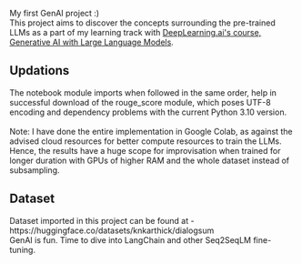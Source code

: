 My first GenAI project :)
<br/>
This project aims to discover the concepts surrounding the pre-trained LLMs as a part of my learning track with <a href="https://coursera.org/share/ce9b14669661dabbb26a990b80e81a13">DeepLearning.ai's course, Generative AI with Large Language Models</a>.
<br/>

<h2>Updations</h2>
The notebook module imports when followed in the same order, help in successful download of the rouge_score module, which poses UTF-8 encoding and dependency problems with the current Python 3.10 version.
<br/>
<br/>
Note: I have done the entire implementation in Google Colab, as against the advised cloud resources for better compute resources to train the LLMs. Hence, the results have a huge scope for improvisation when trained for longer duration with GPUs of higher RAM and the whole dataset instead of subsampling.

<h2>Dataset</h2>
Dataset imported in this project can be found at - https://huggingface.co/datasets/knkarthick/dialogsum

<br/>
GenAI is fun. Time to dive into LangChain and other Seq2SeqLM fine-tuning.
